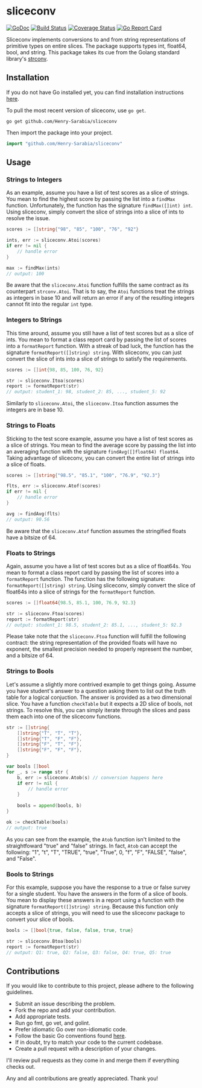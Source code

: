 # sliceconv

[![GoDoc](https://godoc.org/github.com/Henry-Sarabia/sliceconv?status.svg)](https://godoc.org/github.com/Henry-Sarabia/sliceconv) [![Build Status](https://travis-ci.com/Henry-Sarabia/sliceconv.svg?branch=master)](https://travis-ci.com/Henry-Sarabia/sliceconv) [![Coverage Status](https://coveralls.io/repos/github/Henry-Sarabia/sliceconv/badge.svg?branch=master)](https://coveralls.io/github/Henry-Sarabia/sliceconv?branch=master) [![Go Report Card](https://goreportcard.com/badge/github.com/Henry-Sarabia/sliceconv)](https://goreportcard.com/report/github.com/Henry-Sarabia/sliceconv)

Sliceconv implements conversions to and from string representations of primitive types on entire slices.
The package supports types int, float64, bool, and string.
This package takes its cue from the Golang standard library's [strconv](https://golang.org/pkg/strconv/). 

## Installation

If you do not have Go installed yet, you can find installation instructions 
[here](https://golang.org/doc/install).

To pull the most recent version of sliceconv, use `go get`.

```
go get github.com/Henry-Sarabia/sliceconv
```

Then import the package into your project.

```go
import "github.com/Henry-Sarabia/sliceconv"
```

## Usage

### Strings to Integers

As an example, assume you have a list of test scores as a slice of strings. You mean to find the 
highest score by passing the list into a `findMax` function. Unfortunately, the function has the signature 
`findMax([]int) int`. Using sliceconv, simply convert the slice of strings into a slice of ints to
resolve the issue.

```go
scores := []string{"98", "85", "100", "76", "92"}

ints, err := sliceconv.Atoi(scores)
if err != nil {
	// handle error
}

max := findMax(ints)
// output: 100
```

Be aware that the `sliceconv.Atoi` function fulfills the same contract as its counterpart 
`strconv.Atoi`. That is to say, the `Atoi` functions treat the strings as integers in base 10 and
will return an error if any of the resulting integers cannot fit into the regular `int` type.

### Integers to Strings

This time around, assume you still have a list of test scores but as a slice of ints. You mean to
format a class report card by passing the list of scores into a `formatReport` function. With a 
streak of bad luck, the function has the signature `formatReport([]string) string`. With sliceconv,
you can just convert the slice of ints into a slice of strings to satisfy the requirements.

```go
scores := []int{98, 85, 100, 76, 92}

str := sliceconv.Itoa(scores)
report := formatReport(str)
// output: student_1: 98, student_2: 85, ..., student_5: 92
```

Similarly to `sliceconv.Atoi`, the `sliceconv.Itoa` function assumes the integers are in base 10.

### Strings to Floats

Sticking to the test score example, assume you have a list of test scores as a slice of strings.
You mean to find the average score by passing the list into an averaging function with the signature
`findAvg([]float64) float64`. Taking advantage of sliceconv, you can convert the entire list of strings
into a slice of floats.

```go
scores := []string{"98.5", "85.1", "100", "76.9", "92.3"}

flts, err := sliceconv.Atof(scores)
if err != nil {
	// handle error
}

avg := findAvg(flts)
// output: 90.56
```

Be aware that the `sliceconv.Atof` function assumes the stringified floats have a bitsize of 64.

### Floats to Strings

Again, assume you have a list of test scores but as a slice of float64s. You mean to format a class
report card by passing the list of scores into a `formatReport` function. The function has the following
signature: `formatReport([]string) string`. Using sliceconv, simply convert the slice of float64s into
a slice of strings for the `formatReport` function.

```go
scores := []float64{98.5, 85.1, 100, 76.9, 92.3}

str := sliceconv.Ftoa(scores)
report := formatReport(str)
// output: student_1: 98.5, student_2: 85.1, ..., student_5: 92.3
```

Please take note that the `sliceconv.Ftoa` function will fulfill the following contract: the string
representation of the provided floats will have no exponent, the smallest precision needed to properly
represent the number, and a bitsize of 64.

### Strings to Bools

Let's assume a slightly more contrived example to get things going. Assume you have student's answer
to a question asking them to list out the truth table for a logical conjuction. The answer is provided
as a two dimensional slice. You have a function `checkTable` but it expects a 2D slice of bools, not 
strings. To resolve this, you can simply iterate through the slices and pass them each into one of 
the sliceconv functions. 
```go
str := []string{
	[]string{"T", "T", "T"},
    []string{"T", "F", "F"},
    []string{"F", "T", "F"},
    []string{"F", "F", "F"},
}

var bools []bool
for _, s := range str {
	b, err := sliceconv.Atob(s) // conversion happens here
	if err != nil {
		// handle error
	}
	
	bools = append(bools, b)
}

ok := checkTable(bools)
// output: true
```

As you can see from the example, the `Atob` function isn't limited to the straightfoward "true"
and "false" strings. In fact, `Atob` can accept the following: "1", "t", "T", "TRUE", "true", 
"True", 0, "f", "F", "FALSE", "false", and "False". 

### Bools to Strings

For this example, suppose you have the response to a true or false survey for a single student. You 
have the answers in the form of a slice of bools. You mean to display these answers in a report using
a function with the signature `formatReport([]string) string`. Because this function only accepts a 
slice of strings, you will need to use the sliceconv package to convert your slice of bools.

```go
bools := []bool{true, false, false, true, true}

str := sliceconv.Btoa(bools)
report := formatReport(str)
// output: Q1: true, Q2: false, Q3: false, Q4: true, Q5: true
```

## Contributions

If you would like to contribute to this project, please adhere to the following
guidelines.

* Submit an issue describing the problem.
* Fork the repo and add your contribution.
* Add appropriate tests.
* Run go fmt, go vet, and golint.
* Prefer idiomatic Go over non-idiomatic code.
* Follow the basic Go conventions found [here](https://github.com/golang/go/wiki/CodeReviewComments).
* If in doubt, try to match your code to the current codebase.
* Create a pull request with a description of your changes.

I'll review pull requests as they come in and merge them if everything checks out.

Any and all contributions are greatly appreciated. Thank you!